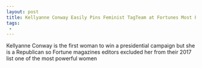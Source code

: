 ```yaml
---
layout: post
title: Kellyanne Conway Easily Pins Feminist TagTeam at Fortunes Most Powerful Women Event
tags:
 -
---
```

Kellyanne Conway is the first woman to win a presidential campaign but she is a Republican so Fortune magazines editors excluded her from their 2017 list one of the most powerful women
